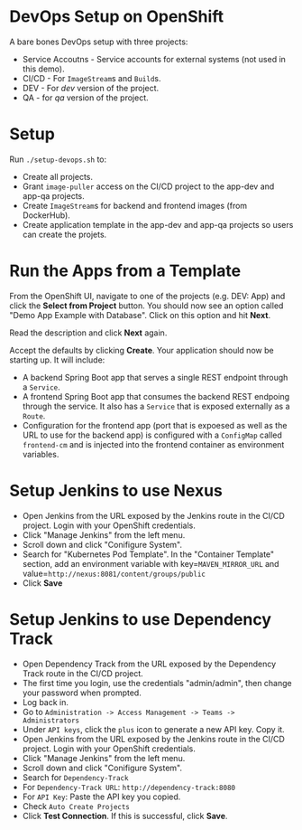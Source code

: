 # DevOps Setup on OpenShift

A bare bones DevOps setup with three projects:
* Service Accoutns - Service accounts for external systems (not used in this demo).
* CI/CD - For `ImageStream`s and `Build`s.
* DEV - For *dev* version of the project.
* QA - for *qa* version of the project.

# Setup

Run `./setup-devops.sh` to:
* Create all projects.
* Grant `image-puller` access on the CI/CD project to the app-dev and app-qa projects.
* Create `ImageStream`s for backend and frontend images (from DockerHub).
* Create application template in the app-dev and app-qa projects so users can create the projets.

# Run the Apps from a Template

From the OpenShift UI, navigate to one of the projects (e.g. DEV: App) and click the **Select from Project** button.  You should now see an option called "Demo App Example with Database".  Click on this option and hit **Next**.

Read the description and click **Next** again.

Accept the defaults by clicking **Create**.  Your application should now be starting up.  It will include:
* A backend Spring Boot app that serves a single REST endpoint through a `Service`.
* A frontend Spring Boot app that consumes the backend REST endpoing through the service.  It also has a `Service` that is exposed externally as a `Route`.
* Configuration for the frontend app (port that is expoesed as well as the URL to use for the backend app) is configured with a `ConfigMap` called `frontend-cm` and is injected into the frontend container as environment variables.

# Setup Jenkins to use Nexus

* Open Jenkins from the URL exposed by the Jenkins route in the CI/CD project.  Login with your OpenShift credentials.
* Click "Manage Jenkins" from the left menu.
* Scroll down and click "Conifigure System".
* Search for "Kubernetes Pod Template".  In the "Container Template" section, add an environment variable with key=`MAVEN_MIRROR_URL` and value=`http://nexus:8081/content/groups/public`
* Click **Save**

# Setup Jenkins to use Dependency Track

* Open Dependency Track from the URL exposed by the Dependency Track route in the CI/CD project.
* The first time you login, use the credentials "admin/admin", then change your password when prompted.
* Log back in.
* Go to `Administration -> Access Management -> Teams -> Administrators`
* Under `API keys`, click the `plus` icon to generate a new API key.  Copy it.
* Open Jenkins from the URL exposed by the Jenkins route in the CI/CD project.  Login with your OpenShift credentials.
* Click "Manage Jenkins" from the left menu.
* Scroll down and click "Conifigure System".
* Search for `Dependency-Track`
* For `Dependency-Track URL`: `http://dependency-track:8080`
* For `API Key`: Paste the API key you copied.
* Check `Auto Create Projects`
* Click **Test Connection**.  If this is successful, click **Save**.